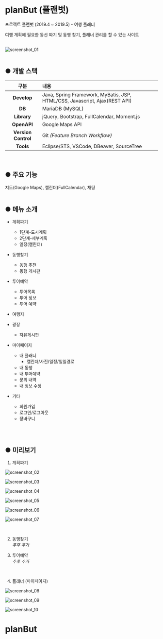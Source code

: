 # planBut (플랜벗)
프로젝트 플랜벗 (2019.4 ~ 2019.5) - 여행 플래너

여행 계획에 필요한 동선 짜기 및 동행 찾기, 플래너 관리를 할 수 있는 사이트
<br><br>

![screenshot_01](./screenshot/01.PNG)
<br><br>


● 개발 스택
--
| 구분 | 내용 |
| :-----------: | :------------ |
| **Develop** | Java, Spring Framework, MyBatis, JSP, HTML/CSS, Javascript, Ajax(REST API) |
| **DB** | MariaDB (MySQL) |
| **Library** | jQuery, Bootstrap, FullCalendar, Moment.js |
| **OpenAPI** | Google Maps API |
| **Version Control** | Git *(Feature Branch Workflow)* |
| **Tools** | Eclipse/STS, VSCode, DBeaver, SourceTree |

<br>

● 주요 기능
--
  지도(Google Maps), 캘린더(FullCalendar), 채팅
<br><br>

● 메뉴 소개
--

+ 계획짜기
  * 1단계-도시계획
  * 2단계-세부계획
  * 일정(캘린더)

+ 동행찾기
  * 동행 추천
  * 동행 게시판

+ 투어예약
  * 투어목록
  * 투어 정보
  * 투어 예약

+ 여행지


+ 광장
  * 자유게시판

+ 마이페이지
  * 내 플래너
    - 캘린더/사진/일정/일일경로
  * 내 동행
  * 내 투어예약
  * 문의 내역
  * 내 정보 수정

+ 기타
  * 회원가입
  * 로그인/로그아웃
  * 장바구니

<br><br>

● 미리보기
--

1. 계획짜기

![screenshot_02](./screenshot/02.PNG)

![screenshot_03](./screenshot/03.PNG)

![screenshot_04](./screenshot/04.PNG)

![screenshot_05](./screenshot/05.PNG)

![screenshot_06](./screenshot/06.PNG)

![screenshot_07](./screenshot/07.PNG)

<br>

2. 동행찾기
<br>*추후 추가*


3. 투어예약
<br>*추후 추가*


<br>

4. 플래너 (마이페이지)

![screenshot_08](./screenshot/08.PNG)

![screenshot_09](./screenshot/09.PNG)

![screenshot_10](./screenshot/10.PNG)


# planBut
